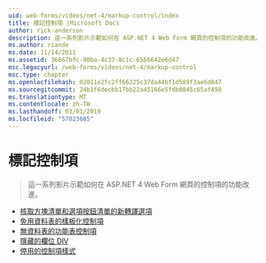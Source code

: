 ```yaml
---
uid: web-forms/videos/net-4/markup-control/index
title: 標記控制項 |Microsoft Docs
author: rick-anderson
description: 這一系列影片示範如何在 ASP.NET 4 Web Form 網頁的控制項的功能改進。
ms.author: riande
ms.date: 11/14/2011
ms.assetid: 36667bfc-90ba-4c37-8c1c-65b6642e6d47
msc.legacyurl: /web-forms/videos/net-4/markup-control
msc.type: chapter
ms.openlocfilehash: 02011e2fc2ff66225c37da44bf1d589f3ae6d847
ms.sourcegitcommit: 24b1f6decbb17bb22a45166e5fdb0845c65af498
ms.translationtype: MT
ms.contentlocale: zh-TW
ms.lasthandoff: 03/01/2019
ms.locfileid: "57023685"
---
```

<a name="markup-control"></a>標記控制項
====================
> 這一系列影片示範如何在 ASP.NET 4 Web Form 網頁的控制項的功能改進。


- [核取方塊清單和選項按鈕清單的新轉譯選項](aspnet-4-quick-hit-new-rendering-option-for-check-box-lists-and-radio-button-lists.md)
- [免用資料表的樣板化控制項](aspnet-4-quick-hit-table-free-templated-controls.md)
- [無資料表的功能表控制項](aspnet-4-quick-hit-tableless-menu-control.md)
- [隱藏的欄位 DIV](aspnet-4-quick-hit-hidden-field-divs.md)
- [停用的控制項樣式](aspnet-4-quick-hit-disabled-control-styling.md)
